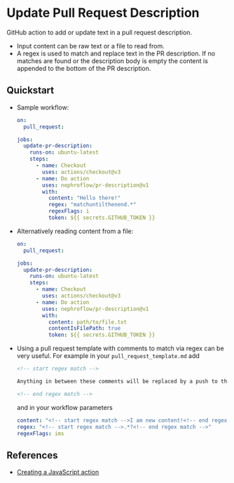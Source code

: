 # Update Pull Request Description

GitHub action to add or update text in a pull request description.

- Input content can be raw text or a file to read from.
- A regex is used to match and replace text in the PR description. If no matches are found or the description body is empty the content is appended to the bottom of the PR description.

## Quickstart

- Sample workflow:

  ```yaml
  on:
    pull_request:

  jobs:
    update-pr-description:
      runs-on: ubuntu-latest
      steps:
        - name: Checkout
          uses: actions/checkout@v3
        - name: Do action
          uses: nephroflow/pr-description@v1
          with:
            content: "Hello there!"
            regex: "matchuntilthenend.*"
            regexFlags: i
            token: ${{ secrets.GITHUB_TOKEN }}
  ```

- Alternatively reading content from a file:

  ```yaml
  on:
    pull_request:

  jobs:
    update-pr-description:
      runs-on: ubuntu-latest
      steps:
        - name: Checkout
          uses: actions/checkout@v3
        - name: Do action
          uses: nephroflow/pr-description@v1
          with:
            content: path/to/file.txt
            contentIsFilePath: true
            token: ${{ secrets.GITHUB_TOKEN }}
  ```

- Using a pull request template with comments to match via regex can be very useful. For example in your `pull_request_template.md` add

  ```markdown
  <!-- start regex match -->

  Anything in between these comments will be replaced by a push to the PR.

  <!-- end regex match -->
  ```

  and in your workflow parameters

  ```yaml
  content: "<!-- start regex match -->I am new content!<!-- end regex match -->"
  regex: "<!-- start regex match -->.*?<!-- end regex match -->"
  regexFlags: ims
  ```

## References

- [Creating a JavaScript action](https://docs.github.com/en/actions/creating-actions/creating-a-javascript-action)
